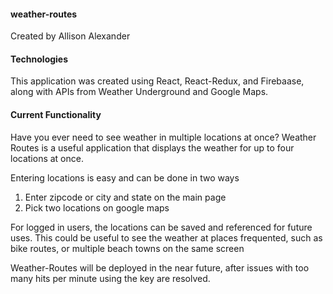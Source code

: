 <h4>weather-routes</h4>
Created by Allison Alexander

<h4>Technologies</h4>

This application was created using React, React-Redux, and Firebaase, along with APIs from Weather Underground and Google Maps.

<h4>Current Functionality</h4>

Have you ever need to see weather in multiple locations at once? Weather Routes is a useful application that displays the weather for up to four locations at once.

Entering locations is easy and can be done in two ways
<ol>
<li>Enter zipcode or city and state on the main page</li>
<li>Pick two locations on google maps</li>
</ol>

For logged in users, the locations can be saved and referenced for future uses.  This could be useful to see the weather at places frequented, such as bike routes, or multiple beach towns on the same screen

Weather-Routes will be deployed in the near future, after issues with too many hits per minute using the key are resolved.
